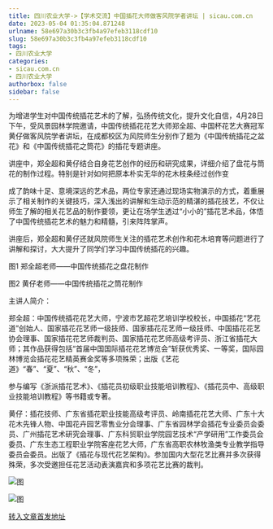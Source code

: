 ```yaml
---
title: 四川农业大学->【学术交流】中国插花大师做客风院学者讲坛 | sicau.com.cn
date: 2023-05-04 01:35:04.871248
urlname: 58e697a30b3c3fb4a97efeb3118cdf10
slug: 58e697a30b3c3fb4a97efeb3118cdf10
tags: 
- 四川农业大学
categories:
- sicau.com.cn
- 四川农业大学
authorbox: false
sidebar: false
---
```

为增进学生对中国传统插花艺术的了解，弘扬传统文化，提升文化自信，4月28日下午，受风景园林学院邀请，中国传统插花花艺大师郑全超、中国杯花艺大赛冠军黄仔做客风院学者讲坛，在成都校区为风院师生分别作了题为《中国传统插花之盆花》和《中国传统插花之筒花》的插花专题讲座。

讲座中，郑全超和黄仔结合自身花艺创作的经历和研究成果，详细介绍了盘花与筒花的制作过程。特别是针对如何把原本朴实无华的花木枝条经过创作变
<!--more-->
成了韵味十足、意境深远的艺术品，两位专家还通过现场实物演示的方式，着重展示了相关制作的关键技巧，深入浅出的讲解和生动示范的精湛的插花技艺，不仅让师生了解的相关花艺品的制作要领，更让在场学生透过“小小的”插花艺术品，体悟了中国传统插花艺术的魅力和精髓，引来阵阵掌声。

讲座后，郑全超和黄仔还就风院师生关注的插花艺术创作和花木培育等问题进行了讲解和探讨，大大提升了同学们学习中国传统插花的兴趣。

图1 郑全超老师——中国传统插花之盘花制作

图2 黄仔老师——中国传统插花之筒花制作

主讲人简介：

郑全超：中国传统插花花艺大师，宁波市艺超花艺培训学校校长，中国插花“艺花道”创始人、国家插花花艺师一级技师、国家插花花艺师一级技师、中国插花花艺协会理事、国家插花花艺师裁判员、国家插花花艺师高级考评员、浙江省插花大师；其作品获得包括“首届中国国际插花花艺博览会”斩获优秀奖、一等奖，国际园林博览会插花花艺精英赛金奖等多项殊荣；出版《艺花道》“春”、“夏”、“秋”、“冬”，

参与编写《浙派插花艺术》、《插花员初级职业技能培训教程》、《插花员中、高级职业技能培训教程》等书籍或专著。

黄仔：插花技师、广东省插花职业技能高级考评员、岭南插花花艺大师、广东十大花木先锋人物、中国花卉园艺零售业分会理事、广东省园林学会插花专业委员会委员、广州插花艺术研究会理事、广东科贸职业学院园艺技术“产学研用”工作委员会委员、广东生态工程职业学院客座花艺大师，广东省高职农林牧渔类专业教学指导委员会委员。出版了《插花与现代花艺架构》。参加国内大型花艺比赛并多次获得殊荣，多次受邀担任花艺活动表演嘉宾和多项花艺比赛的裁判。

![图](https://news.sicau.edu.cn/__local/2/43/4B/45A9A32B903FAF9C09A9E6605FB_7EDB759A_166A1F.png)

![图](https://news.sicau.edu.cn/__local/3/49/E7/0B7B1BF4B5A6F8FA12E14E05937_5E8966AB_197EE9.png)

[转入文章首发地址](https://news.sicau.edu.cn/info/1078/72058.htm)